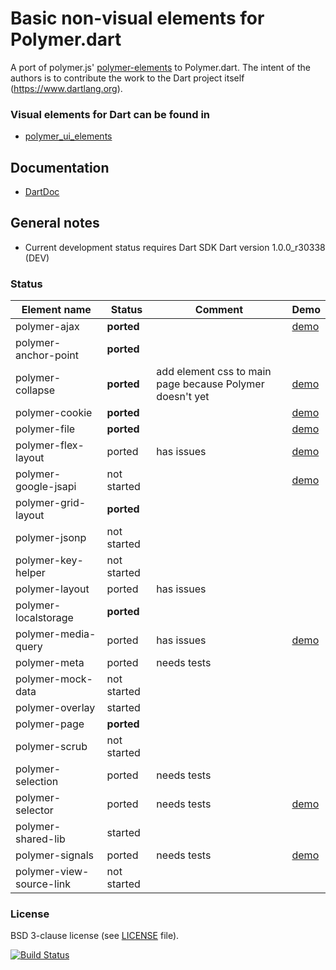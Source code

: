 # Basic non-visual elements for Polymer.dart

A port of polymer.js' [polymer-elements](https://github.com/Polymer/polymer-elements) to Polymer.dart. 
The intent of the authors is to contribute the work to the Dart project itself (https://www.dartlang.org).

### Visual elements for Dart can be found in
* [polymer_ui_elements](https://github.com/ErikGrimes/polymer_ui_elements)

## Documentation
* [DartDoc](http://erikgrimes.github.io/polymer_elements/docs/index.html)

## General notes

* Current development status requires Dart SDK Dart version 1.0.0_r30338 (DEV)

### Status

Element name                    |   Status    | Comment                                                   | Demo
------------------------------- | ----------- | ----------------------------------------------------------| ----
polymer-ajax                    | **ported**  |                                                           | [demo](http://erikgrimes.github.io/polymer_elements/build/polymer_ajax.html)
polymer-anchor-point            | **ported**  |                                                           |
polymer-collapse                | **ported**  | add element css to main page because Polymer doesn't yet  | [demo](http://erikgrimes.github.io/polymer_elements/build/polymer_collapse.html)
polymer-cookie                  | **ported**  |                                                           | [demo](http://erikgrimes.github.io/polymer_elements/build/polymer_cookie.html)
polymer-file                    | **ported**  |              | [demo](http://erikgrimes.github.io/polymer_elements/build/polymer_file.html)
polymer-flex-layout             | ported      | has issues   | [demo](http://erikgrimes.github.io/polymer_elements/build/polymer_flex_layout.html)
polymer-google-jsapi            | not started |              | [demo](http://erikgrimes.github.io/polymer_elements/build/polymer_ajax.html)
polymer-grid-layout             | **ported**  |              |
polymer-jsonp                   | not started |              |
polymer-key-helper              | not started |              |
polymer-layout                  | ported      | has issues   |
polymer-localstorage            | **ported**  |              |
polymer-media-query             | ported      | has issues   | [demo](http://erikgrimes.github.io/polymer_elements/build/polymer_media_query.html)
polymer-meta                    | ported      | needs tests  |
polymer-mock-data               | not started |              |
polymer-overlay                 | started     |              |
polymer-page                    | **ported**  |              |
polymer-scrub                   | not started |              |
polymer-selection               | ported      | needs tests  |
polymer-selector                | ported      | needs tests  | [demo](http://erikgrimes.github.io/polymer_elements/build/polymer_selector.html)
polymer-shared-lib              | started     |              |
polymer-signals                 | ported      | needs tests  | [demo](http://erikgrimes.github.io/polymer_elements/build/polymer_signals.html)
polymer-view-source-link        | not started |              |


### License
BSD 3-clause license (see [LICENSE](https://github.com/ErikGrimes/polymer_elements/blob/master/LICENSE) file).

[![Build Status](https://drone.io/github.com/ErikGrimes/polymer_elements/status.png)](https://drone.io/github.com/ErikGrimes/polymer_elements/latest)

